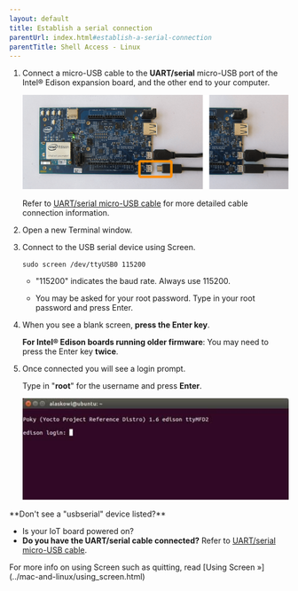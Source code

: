 ```yaml
---
layout: default
title: Establish a serial connection
parentUrl: index.html#establish-a-serial-connection
parentTitle: Shell Access - Linux
---
```


1. Connect a micro-USB cable to the **UART/serial** micro-USB port of the Intel® Edison expansion board, and the other end to your computer.

    ![Micro-USB cable being plugged into the bottom micro-USB connector](../../assembly/arduino_expansion_board/images/uart_serial-usb_cable-before_after.png)
  
    Refer to [UART/serial micro-USB cable](../../assembly/arduino_expansion_board/details-serial_cable.html) for more detailed cable connection information.

2. Open a new Terminal window.

3. Connect to the USB serial device using Screen.

    ```
    sudo screen /dev/ttyUSB0 115200
    ```

    * "115200" indicates the baud rate. Always use 115200.

    * You may be asked for your root password. Type in your root password and press Enter.

4. When you see a blank screen, **press the Enter key**. 

    **For Intel® Edison boards running older firmware**: You may need to press the Enter key **twice**.

5. Once connected you will see a login prompt. 

    Type in "**root**" for the username and press **Enter**.

    ![Login prompt](images/screen-login_prompt.jpg)

<div class="callout troubleshooting" markdown="1">
**Don't see a "usbserial" device listed?**

* Is your IoT board powered on?
* **Do you have the UART/serial cable connected?** Refer to [UART/serial micro-USB cable](../../assembly/arduino_expansion_board/details-serial_cable.html).
</div>

<div class="callout goto" markdown="1">
For more info on using Screen such as quitting, read [Using Screen »](../mac-and-linux/using_screen.html)
</div>